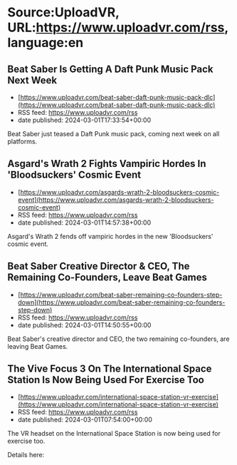 # Source:UploadVR, URL:https://www.uploadvr.com/rss, language:en

## Beat Saber Is Getting A Daft Punk Music Pack Next Week
 - [https://www.uploadvr.com/beat-saber-daft-punk-music-pack-dlc](https://www.uploadvr.com/beat-saber-daft-punk-music-pack-dlc)
 - RSS feed: https://www.uploadvr.com/rss
 - date published: 2024-03-01T17:33:54+00:00

Beat Saber just teased a Daft Punk music pack, coming next week on all platforms.

## Asgard&#x27;s Wrath 2 Fights Vampiric Hordes In &#x27;Bloodsuckers&#x27; Cosmic Event
 - [https://www.uploadvr.com/asgards-wrath-2-bloodsuckers-cosmic-event](https://www.uploadvr.com/asgards-wrath-2-bloodsuckers-cosmic-event)
 - RSS feed: https://www.uploadvr.com/rss
 - date published: 2024-03-01T14:57:38+00:00

Asgard's Wrath 2 fends off vampiric hordes in the new 'Bloodsuckers' cosmic event.

## Beat Saber Creative Director &amp; CEO, The Remaining Co-Founders, Leave Beat Games
 - [https://www.uploadvr.com/beat-saber-remaining-co-founders-step-down](https://www.uploadvr.com/beat-saber-remaining-co-founders-step-down)
 - RSS feed: https://www.uploadvr.com/rss
 - date published: 2024-03-01T14:50:55+00:00

Beat Saber's creative director and CEO, the two remaining co-founders, are leaving Beat Games.

## The Vive Focus 3 On The International Space Station Is Now Being Used For Exercise Too
 - [https://www.uploadvr.com/international-space-station-vr-exercise](https://www.uploadvr.com/international-space-station-vr-exercise)
 - RSS feed: https://www.uploadvr.com/rss
 - date published: 2024-03-01T07:54:00+00:00

The VR headset on the International Space Station is now being used for exercise too.

Details here:

